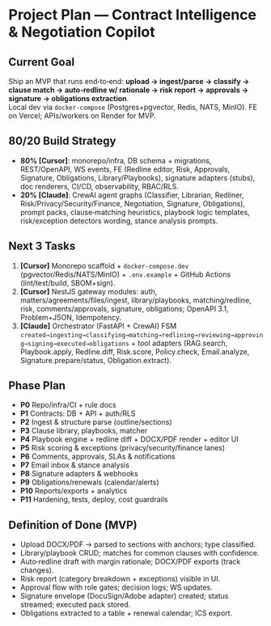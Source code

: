# Project Plan — Contract Intelligence & Negotiation Copilot

## Current Goal
Ship an MVP that runs end‑to‑end: **upload → ingest/parse → classify → clause match → auto‑redline w/ rationale → risk report → approvals → signature → obligations extraction**.  
Local dev via `docker-compose` (Postgres+pgvector, Redis, NATS, MinIO). FE on Vercel; APIs/workers on Render for MVP.

## 80/20 Build Strategy
- **80% [Cursor]**: monorepo/infra, DB schema + migrations, REST/OpenAPI, WS events, FE (Redline editor, Risk, Approvals, Signature, Obligations, Library/Playbooks), signature adapters (stubs), doc renderers, CI/CD, observability, RBAC/RLS.
- **20% [Claude]**: CrewAI agent graphs (Classifier, Librarian, Redliner, Risk/Privacy/Security/Finance, Negotiation, Signature, Obligations), prompt packs, clause‑matching heuristics, playbook logic templates, risk/exception detectors wording, stance analysis prompts.

## Next 3 Tasks
1. **[Cursor]** Monorepo scaffold + `docker-compose.dev` (pgvector/Redis/NATS/MinIO) + `.env.example` + GitHub Actions (lint/test/build, SBOM+sign).
2. **[Cursor]** NestJS gateway modules: auth, matters/agreements/files/ingest, library/playbooks, matching/redline, risk, comments/approvals, signature, obligations; OpenAPI 3.1, Problem+JSON, Idempotency.
3. **[Claude]** Orchestrator (FastAPI + CrewAI) FSM `created→ingesting→classifying→matching→redlining→reviewing→approving→signing→executed→obligations` + tool adapters (RAG.search, Playbook.apply, Redline.diff, Risk.score, Policy.check, Email.analyze, Signature.prepare/status, Obligation.extract).

## Phase Plan
- **P0** Repo/infra/CI + rule docs  
- **P1** Contracts: DB + API + auth/RLS  
- **P2** Ingest & structure parse (outline/sections)  
- **P3** Clause library, playbooks, matcher  
- **P4** Playbook engine + redline diff + DOCX/PDF render + editor UI  
- **P5** Risk scoring & exceptions (privacy/security/finance lanes)  
- **P6** Comments, approvals, SLAs & notifications  
- **P7** Email inbox & stance analysis  
- **P8** Signature adapters & webhooks  
- **P9** Obligations/renewals (calendar/alerts)  
- **P10** Reports/exports + analytics  
- **P11** Hardening, tests, deploy, cost guardrails

## Definition of Done (MVP)
- Upload DOCX/PDF → parsed to sections with anchors; type classified.
- Library/playbook CRUD; matches for common clauses with confidence.
- Auto‑redline draft with margin rationale; DOCX/PDF exports (track changes).
- Risk report (category breakdown + exceptions) visible in UI.
- Approval flow with role gates; decision logs; WS updates.
- Signature envelope (DocuSign/Adobe adapter) created; status streamed; executed pack stored.
- Obligations extracted to a table + renewal calendar; ICS export.
